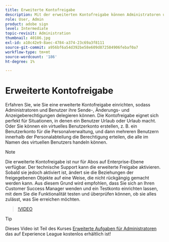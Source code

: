 ```yaml
---
title: Erweiterte Kontofreigabe
description: Mit der erweiterten Kontofreigabe können Administratoren und Benutzer ihre Sende-, Änderungs- und Anzeigeberechtigungen delegieren.
role: User, Admin
product: adobe sign
level: Intermediate
topic-revisit: Administration
thumbnail: 40186.jpg
exl-id: a10c42e9-8aec-4784-a374-23c69a3f8111
source-git-commit: a956bf6a54d392be58e609d872584906febaf0a7
workflow-type: tm+mt
source-wordcount: '186'
ht-degree: 1%

---
```


# Erweiterte Kontofreigabe

Erfahren Sie, wie Sie eine erweiterte Kontofreigabe einrichten, sodass Administratoren und Benutzer ihre Sende-, Änderungs- und Anzeigeberechtigungen delegieren können. Die Kontofreigabe eignet sich perfekt für Situationen, in denen ein Benutzer Urlaub oder Urlaub macht. Oder Sie können ein virtuelles Benutzerkonto erstellen, z. B. ein Benutzerkonto für die Personalverwaltung, und dann mehreren Benutzern innerhalb der Personalabteilung die Berechtigung erteilen, die alle im Namen des virtuellen Benutzers handeln können.

>[!NOTE]
>
>Die erweiterte Kontofreigabe ist nur für Abos auf Enterprise-Ebene verfügbar. Der technische Support kann die erweiterte Freigabe aktivieren. Sobald sie jedoch aktiviert ist, ändert sie die Beziehungen der freigegebenen Objekte auf eine Weise, die nicht rückgängig gemacht werden kann. Aus diesem Grund wird empfohlen, dass Sie sich an Ihren Customer Success Manager wenden und ein Testkonto einrichten lassen, mit dem Sie die Funktionalität testen und überprüfen können, ob sie alles zulässt, was Sie erreichen möchten.

>[!VIDEO](https://video.tv.adobe.com/v/40186?hidetitle=true)

>[!TIP]
>
>Dieses Video ist Teil des Kurses [Erweiterte Aufgaben für Administratoren](https://experienceleague.adobe.com/?recommended=Sign-A-1-2020.1) das auf Experience League kostenlos erhältlich ist!
